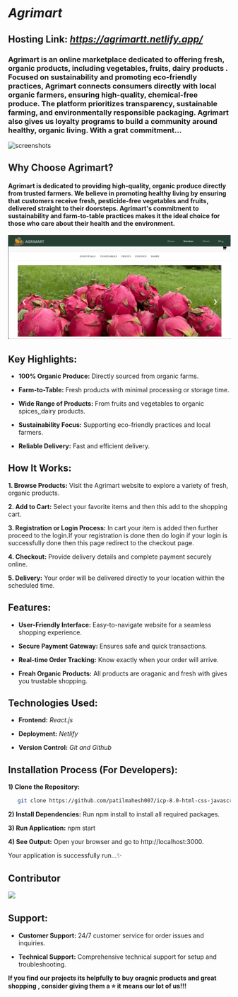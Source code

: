 # ***Agrimart***

## Hosting Link: *https://agrimartt.netlify.app/*

### Agrimart is an online marketplace dedicated to offering fresh, organic products, including vegetables, fruits, dairy products . Focused on sustainability and promoting eco-friendly practices, Agrimart connects consumers directly with local organic farmers, ensuring high-quality, chemical-free produce. The platform prioritizes transparency, sustainable farming, and environmentally responsible packaging. Agrimart also gives us loyalty programs to build a community around healthy, organic living. With a grat commitment...

![screenshots](./readme-img/home.png)

## Why Choose Agrimart?

#### Agrimart is dedicated to providing high-quality, organic produce directly from trusted farmers. We believe in promoting healthy living by ensuring that customers receive fresh, pesticide-free vegetables and fruits, delivered straight to their doorsteps. Agrimart's commitment to sustainability and farm-to-table practices makes it the ideal choice for those who care about their health and the environment.

![screenshots](./readme-img/products.png)

## Key Highlights:

- **100% Organic Produce:**  Directly sourced from organic farms.

- **Farm-to-Table:** Fresh products with minimal processing or storage time.

- **Wide Range of Products:**  From fruits and vegetables to organic spices,,dairy products.

- **Sustainability Focus:** Supporting eco-friendly practices and local farmers.

- **Reliable Delivery:** Fast and efficient delivery.

## How It Works:

**1. Browse Products:** Visit the Agrimart website to explore a variety of fresh, organic products.

**2. Add to Cart:** Select your favorite items and then this add to the shopping cart. 

**3. Registration or Login Process:** In cart your item is added then further proceed to the login.If your registration is done then do login if your login is successfully done then this page redirect to the checkout page.

**4. Checkout:** Provide delivery details and complete payment securely online.

**5. Delivery:** Your order will be delivered directly to your location within the scheduled time.

## Features:

- **User-Friendly Interface:** Easy-to-navigate website for a seamless shopping experience.

- **Secure Payment Gateway:** Ensures safe and quick transactions.

- **Real-time Order Tracking:** Know exactly when your order will arrive.

- **Freah Organic Products:** All products are oraganic and fresh with gives you trustable shopping.

## Technologies Used:

- **Frontend:** *React.js*

- **Deployment:** *Netlify*

- **Version Control:** *Git and Github*


## Installation Process (For Developers):

**1) Clone the Repository:** 

```bash
   git clone https://github.com/patilmahesh007/icp-8.0-html-css-javascript-React-group-project-4.git
   ```
    

**2) Install Dependencies:** Run npm install to install all required packages.

**3) Run Application:**  npm start

**4) See Output:** Open your browser and go to http://localhost:3000.

Your application is successfully run...✨️

## Contributor

<img src="https://contrib.rocks/image?repo=patilmahesh007/icp-8.0-html-css-javascript-React-group-project-4">

## Support:

- **Customer Support:** 24/7 customer service for order issues and inquiries.

- **Technical Support:** Comprehensive technical support for setup and troubleshooting.


**If you find our projects its helpfully to buy oragnic products and  great shopping  , consider giving them a ⭐ it means our lot of us!!!**